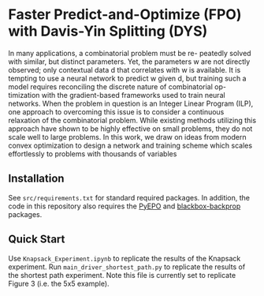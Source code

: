# Faster Predict-and-Optimize (FPO) with Davis-Yin Splitting (DYS)

In many applications, a combinatorial problem must be re-
peatedly solved with similar, but distinct parameters. Yet, the
parameters w are not directly observed; only contextual data
d that correlates with w is available. It is tempting to use a
neural network to predict w given d, but training such a model
requires reconciling the discrete nature of combinatorial op-
timization with the gradient-based frameworks used to train
neural networks. When the problem in question is an Integer
Linear Program (ILP), one approach to overcoming this issue
is to consider a continuous relaxation of the combinatorial
problem. While existing methods utilizing this approach have
shown to be highly effective on small problems, they do not
scale well to large problems. In this work, we draw on ideas
from modern convex optimization to design a network and
training scheme which scales effortlessly to problems with
thousands of variables

## Installation

See ```src/requirements.txt``` for standard required packages. In addition, the code in this repository also requires the [PyEPO](https://github.com/khalil-research/PyEPO) and [blackbox-backprop](https://github.com/martius-lab/blackbox-backprop) packages.


## Quick Start
Use ```Knapsack_Experiment.ipynb``` to replicate the results of the Knapsack experiment. Run ```main_driver_shortest_path.py``` to replicate the results of the shortest path experiment. Note this file is currently set to replicate Figure 3 (i.e. the 5x5 example).